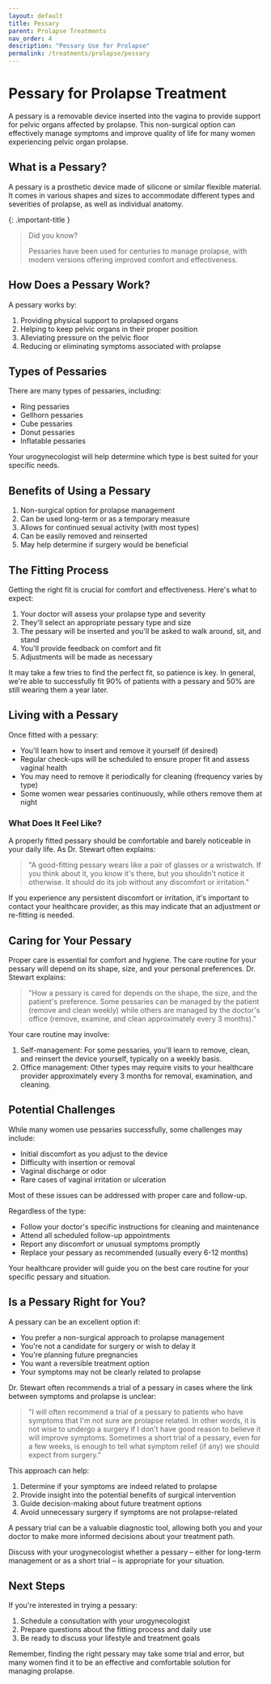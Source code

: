 ```yaml
---
layout: default
title: Pessary
parent: Prolapse Treatments
nav_order: 4
description: "Pessary Use for Prolapse"
permalink: /treatments/prolapse/pessary
---
```


# Pessary for Prolapse Treatment

A pessary is a removable device inserted into the vagina to provide support for pelvic organs affected by prolapse. This non-surgical option can effectively manage symptoms and improve quality of life for many women experiencing pelvic organ prolapse.

## What is a Pessary?

A pessary is a prosthetic device made of silicone or similar flexible material. It comes in various shapes and sizes to accommodate different types and severities of prolapse, as well as individual anatomy.

{: .important-title }

> Did you know?
>
> Pessaries have been used for centuries to manage prolapse, with modern versions offering improved comfort and effectiveness.

## How Does a Pessary Work?

A pessary works by:

1. Providing physical support to prolapsed organs
2. Helping to keep pelvic organs in their proper position
3. Alleviating pressure on the pelvic floor
4. Reducing or eliminating symptoms associated with prolapse

## Types of Pessaries

There are many types of pessaries, including:

- Ring pessaries
- Gellhorn pessaries
- Cube pessaries
- Donut pessaries
- Inflatable pessaries

Your urogynecologist will help determine which type is best suited for your specific needs.

## Benefits of Using a Pessary

1. Non-surgical option for prolapse management
2. Can be used long-term or as a temporary measure
3. Allows for continued sexual activity (with most types)
4. Can be easily removed and reinserted
5. May help determine if surgery would be beneficial

## The Fitting Process

Getting the right fit is crucial for comfort and effectiveness. Here's what to expect:

1. Your doctor will assess your prolapse type and severity
2. They'll select an appropriate pessary type and size
3. The pessary will be inserted and you'll be asked to walk around, sit, and stand
4. You'll provide feedback on comfort and fit
5. Adjustments will be made as necessary

It may take a few tries to find the perfect fit, so patience is key. In general, we're able to successfully fit 90% of patients with a pessary and 50% are still wearing them a year later.

## Living with a Pessary

Once fitted with a pessary:

- You'll learn how to insert and remove it yourself (if desired)
- Regular check-ups will be scheduled to ensure proper fit and assess vaginal health
- You may need to remove it periodically for cleaning (frequency varies by type)
- Some women wear pessaries continuously, while others remove them at night

### What Does It Feel Like?

A properly fitted pessary should be comfortable and barely noticeable in your daily life. As Dr. Stewart often explains:

> "A good-fitting pessary wears like a pair of glasses or a wristwatch. If you think about it, you know it's there, but you shouldn't notice it otherwise. It should do its job without any discomfort or irritation."

If you experience any persistent discomfort or irritation, it's important to contact your healthcare provider, as this may indicate that an adjustment or re-fitting is needed.

## Caring for Your Pessary

Proper care is essential for comfort and hygiene. The care routine for your pessary will depend on its shape, size, and your personal preferences. Dr. Stewart explains:

> "How a pessary is cared for depends on the shape, the size, and the patient's preference. Some pessaries can be managed by the patient (remove and clean weekly) while others are managed by the doctor's office (remove, examine, and clean approximately every 3 months)."

Your care routine may involve:

1. Self-management: For some pessaries, you'll learn to remove, clean, and reinsert the device yourself, typically on a weekly basis.
2. Office management: Other types may require visits to your healthcare provider approximately every 3 months for removal, examination, and cleaning.

## Potential Challenges

While many women use pessaries successfully, some challenges may include:

- Initial discomfort as you adjust to the device
- Difficulty with insertion or removal
- Vaginal discharge or odor
- Rare cases of vaginal irritation or ulceration

Most of these issues can be addressed with proper care and follow-up.

Regardless of the type:

- Follow your doctor's specific instructions for cleaning and maintenance
- Attend all scheduled follow-up appointments
- Report any discomfort or unusual symptoms promptly
- Replace your pessary as recommended (usually every 6-12 months)

Your healthcare provider will guide you on the best care routine for your specific pessary and situation.

## Is a Pessary Right for You?

A pessary can be an excellent option if:

- You prefer a non-surgical approach to prolapse management
- You're not a candidate for surgery or wish to delay it
- You're planning future pregnancies
- You want a reversible treatment option
- Your symptoms may not be clearly related to prolapse

Dr. Stewart often recommends a trial of a pessary in cases where the link between symptoms and prolapse is unclear:

> "I will often recommend a trial of a pessary to patients who have symptoms that I'm not sure are prolapse related. In other words, it is not wise to undergo a surgery if I don't have good reason to believe it will improve symptoms. Sometimes a short trial of a pessary, even for a few weeks, is enough to tell what symptom relief (if any) we should expect from surgery."

This approach can help:

1. Determine if your symptoms are indeed related to prolapse
2. Provide insight into the potential benefits of surgical intervention
3. Guide decision-making about future treatment options
4. Avoid unnecessary surgery if symptoms are not prolapse-related

A pessary trial can be a valuable diagnostic tool, allowing both you and your doctor to make more informed decisions about your treatment path.

Discuss with your urogynecologist whether a pessary – either for long-term management or as a short trial – is appropriate for your situation.

## Next Steps

If you're interested in trying a pessary:

1. Schedule a consultation with your urogynecologist
2. Prepare questions about the fitting process and daily use
3. Be ready to discuss your lifestyle and treatment goals

Remember, finding the right pessary may take some trial and error, but many women find it to be an effective and comfortable solution for managing prolapse.